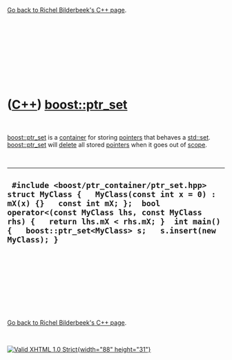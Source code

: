 

[Go back to Richel Bilderbeek's C++ page](Cpp.htm).

 

 

 

 

 

([C++](Cpp.htm)) [boost::ptr\_set](CppPtr_set.htm)
==================================================

 

[boost::ptr\_set](CppPtr_set.htm) is a [container](CppContainer.htm) for
storing [pointers](CppPointer.htm) that behaves a
[std::set](CppSet.htm). [boost::ptr\_set](CppPtr_set.htm) will
[delete](CppDelete.htm) all stored [pointers](CppPointer.htm) when it
goes out of [scope](CppScope.htm).

 

  ------------------------------------------------------------------------------------------------------------------------------------------------------------------------------------------------------------------------------------------------------------------------------------
  ` #include <boost/ptr_container/ptr_set.hpp>  struct MyClass {   MyClass(const int x = 0) : mX(x) {}   const int mX; };  bool operator<(const MyClass lhs, const MyClass rhs) {   return lhs.mX < rhs.mX; }  int main() {   boost::ptr_set<MyClass> s;   s.insert(new MyClass); }`
  ------------------------------------------------------------------------------------------------------------------------------------------------------------------------------------------------------------------------------------------------------------------------------------

 

 

 

 

 

[Go back to Richel Bilderbeek's C++ page](Cpp.htm).



 

[![Valid XHTML 1.0 Strict](valid-xhtml10.png){width="88"
height="31"}](http://validator.w3.org/check?uri=referer)
